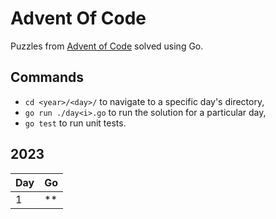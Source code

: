 # Advent Of Code

Puzzles from [Advent of Code](https://adventofcode.com/) solved using Go.

## Commands

- `cd <year>/<day>/` to navigate to a specific day's directory,
- `go run ./day<i>.go` to run the solution for a particular day,
- `go test` to run unit tests.

## 2023

| Day | Go |
|-----|----|
| 1   | ** |